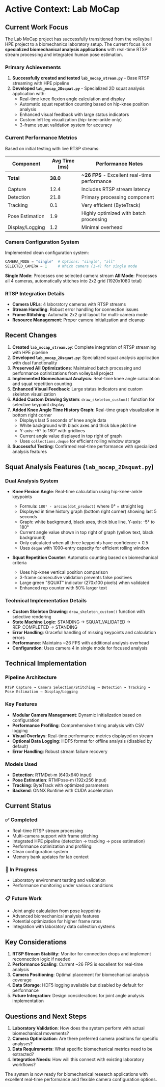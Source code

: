 # Active Context: Lab MoCap

## Current Work Focus

The Lab MoCap project has successfully transitioned from the volleyball HPE project to a biomechanics laboratory setup. The current focus is on **specialized biomechanical analysis applications** with real-time RTSP stream processing and integrated human pose estimation.

### Primary Achievements

1. **Successfully created and tested `lab_mocap_stream.py`** - Base RTSP streaming with HPE pipeline
2. **Developed `lab_mocap_2Dsquat.py`** - Specialized 2D squat analysis application with:
   - Real-time knee flexion angle calculation and display
   - Automatic squat repetition counting based on hip-knee position analysis
   - Enhanced visual feedback with large status indicators
   - Custom left leg visualization (hip-knee-ankle only)
   - 3-frame squat validation system for accuracy

### Current Performance Metrics

Based on initial testing with live RTSP streams:

| Component       | Avg Time (ms) | Performance Notes                           |
|-----------------|---------------|---------------------------------------------|
| **Total**       | **38.0**      | **~26 FPS** - Excellent real-time performance |
| Capture         | 12.4          | Includes RTSP stream latency                |
| Detection       | 21.8          | Primary processing component                |
| Tracking        | 0.1           | Very efficient (ByteTrack)                 |
| Pose Estimation | 1.9           | Highly optimized with batch processing     |
| Display/Logging | 1.2           | Minimal overhead                           |

### Camera Configuration System

Implemented clean configuration system:
```python
CAMERA_MODE = "single"  # Options: "single", "all"
SELECTED_CAMERA = 1     # Which camera (1-4) for single mode
```

**Single Mode**: Processes one selected camera stream
**All Mode**: Processes all 4 cameras, automatically stitches into 2x2 grid (1920x1080 total)

### RTSP Integration Details

- **Camera URLs**: 4 laboratory cameras with RTSP streams
- **Stream Handling**: Robust error handling for connection issues
- **Frame Stitching**: Automatic 2x2 grid layout for multi-camera mode
- **Resource Management**: Proper camera initialization and cleanup

## Recent Changes

1. **Created `lab_mocap_stream.py`**: Complete integration of RTSP streaming with HPE pipeline
2. **Developed `lab_mocap_2Dsquat.py`**: Specialized squat analysis application with dual functionality
3. **Preserved All Optimizations**: Maintained batch processing and performance optimizations from volleyball project
4. **Implemented Biomechanical Analysis**: Real-time knee angle calculation and squat repetition counting
5. **Enhanced Visual Feedback**: Large status indicators and custom skeleton visualization
6. **Added Custom Drawing System**: `draw_skeleton_custom()` function for selective keypoint display
7. **Added Knee Angle Time History Graph**: Real-time graph visualization in bottom right corner
   - Displays last 5 seconds of knee angle data
   - White background with black axes and thick blue plot line
   - Y-axis: -5° to 180° with gridlines
   - Current angle value displayed in top right of graph
   - Uses `collections.deque` for efficient rolling window storage
8. **Successful Testing**: Confirmed real-time performance with specialized analysis features

## Squat Analysis Features (`lab_mocap_2Dsquat.py`)

### Dual Analysis System
- **Knee Flexion Angle**: Real-time calculation using hip-knee-ankle keypoints
  - Formula: `180° - arccos(dot_product)` where 0° = straight leg
  - Displayed in time history graph (bottom right corner) showing last 5 seconds
  - Graph: white background, black axes, thick blue line, Y-axis: -5° to 180°
  - Current angle value shown in top right of graph (yellow text, black background)
  - Only calculated when all three keypoints have confidence > 0.5
  - Uses `deque` with 1000-entry capacity for efficient rolling window

- **Squat Repetition Counter**: Automatic counting based on biomechanical criteria
  - Uses hip-knee vertical position comparison
  - 3-frame consecutive validation prevents false positives
  - Large green "SQUAT" indicator (270x100 pixels) when validated
  - Enhanced rep counter with 50% larger text

### Technical Implementation Details
- **Custom Skeleton Drawing**: `draw_skeleton_custom()` function with selective rendering
- **State Machine Logic**: STANDING → SQUAT_VALIDATED → REP_COMPLETED → STANDING
- **Error Handling**: Graceful handling of missing keypoints and calculation errors
- **Performance**: Maintains ~26 FPS with additional analysis overhead
- **Configuration**: Uses camera 4 in single mode for focused analysis

## Technical Implementation

### Pipeline Architecture
```
RTSP Capture → Camera Selection/Stitching → Detection → Tracking → Pose Estimation → Display/Logging
```

### Key Features
- **Modular Camera Management**: Dynamic initialization based on configuration
- **Performance Profiling**: Comprehensive timing analysis with CSV logging
- **Visual Overlays**: Real-time performance metrics displayed on stream
- **Optional Data Logging**: HDF5 format for offline analysis (disabled by default)
- **Error Handling**: Robust stream failure recovery

### Models Used
- **Detection**: RTMDet-m (640x640 input)
- **Pose Estimation**: RTMPose-m (192x256 input)
- **Tracking**: ByteTrack with optimized parameters
- **Backend**: ONNX Runtime with CUDA acceleration

## Current Status

### ✅ Completed
- Real-time RTSP stream processing
- Multi-camera support with frame stitching
- Integrated HPE pipeline (detection → tracking → pose estimation)
- Performance optimization and profiling
- Clean configuration system
- Memory bank updates for lab context

### 🔄 In Progress
- Laboratory environment testing and validation
- Performance monitoring under various conditions

### 📋 Future Work
- Joint angle calculation from pose keypoints
- Advanced biomechanical analysis features
- Potential optimization for higher frame rates
- Integration with laboratory data collection systems

## Key Considerations

1. **RTSP Stream Stability**: Monitor for connection drops and implement reconnection logic if needed
2. **Performance Scaling**: Current ~26 FPS is excellent for real-time analysis
3. **Camera Positioning**: Optimal placement for biomechanical analysis coverage
4. **Data Storage**: HDF5 logging available but disabled by default for performance
5. **Future Integration**: Design considerations for joint angle analysis implementation

## Questions and Next Steps

1. **Laboratory Validation**: How does the system perform with actual biomechanical movements?
2. **Camera Optimization**: Are there preferred camera positions for specific analyses?
3. **Data Requirements**: What specific biomechanical metrics need to be extracted?
4. **Integration Needs**: How will this connect with existing laboratory workflows?

The system is now ready for biomechanical research applications with excellent real-time performance and flexible camera configuration options.

